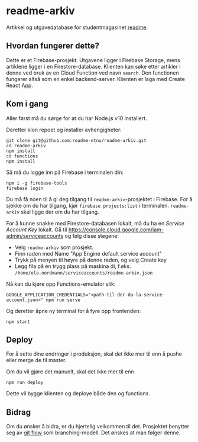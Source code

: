 # readme-arkiv

Artikkel og utgavedatabase for studentmagasinet [readme](https://readme.abakus.no).

## Hvordan fungerer dette?

Dette er et Firebase-prosjekt. Utgavene ligger i Firebase Storage, mens artiklene ligger i en Firestore-database. Klienten kan søke etter artikler i denne ved bruk av en Cloud Function ved navn `search`. Den functionen fungerer altså som en enkel backend-server. Klienten er laga med Create React App.

## Kom i gang

Aller først må du sørge for at du har Node.js v10 installert.

Deretter klon repoet og installer avhengigheter:

```
git clone git@github.com:readme-ntnu/readme-arkiv.git
cd readme-arkiv
npm install
cd functions
npm install
```

Så må du logge inn på Firebase i terminalen din:

```
npm i -g firebase-tools
firebase login
```

Du må få noen til å gi deg tilgang til `readme-arkiv`-prosjektet i Firebase. For å sjekke om du har tilgang, kjør `firebase projects:list` i terminalen. `readme-arkiv` skal ligge der om du har tilgang.

For å kunne snakke med Firestore-databasen lokalt, må du ha en _Service Account Key_ lokalt. Gå til https://console.cloud.google.com/iam-admin/serviceaccounts og følg disse stegene:

- Velg `readme-arkiv` som prosjekt.
- Finn raden med Name "App Engine default service account"
- Trykk på menyen til høyre på denne raden, og velg Create key
- Legg fila på en trygg plass på maskina di, f.eks. `/home/ola.nordmann/serviceaccounts/readme-arkiv.json`

Nå kan du kjøre opp Functions-emulator slik:

```
GOOGLE_APPLICATION_CREDENTIALS="<path-til-der-du-la-service-account.json>" npm run serve
```

Og deretter åpne ny terminal for å fyre opp frontenden:

```
npm start
```

## Deploy

For å sette dine endringer i produksjon, skal det ikke mer til enn å pushe eller merge de til master.

Om du vil gjøre det manuelt, skal det ikke mer til enn

```
npm run deploy
```

Dette vil bygge klienten og deploye både den og functions.

## Bidrag

Om du ønsker å bidra, er du hjertelig velkommen til det. Prosjektet benytter seg av [git flow](https://danielkummer.github.io/git-flow-cheatsheet/index.html) som branching-modell. Det ønskes at man følger denne.
